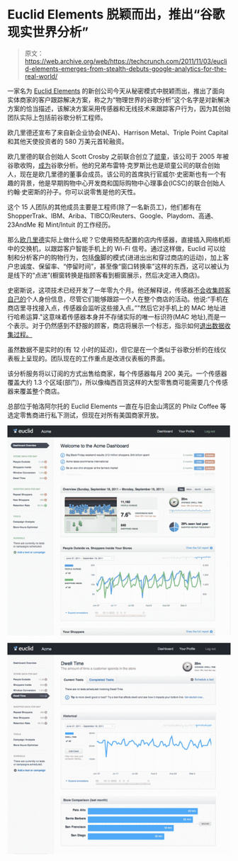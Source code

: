 # Euclid Elements 脱颖而出，推出“谷歌现实世界分析”

> 原文：<https://web.archive.org/web/https://techcrunch.com/2011/11/03/euclid-elements-emerges-from-stealth-debuts-google-analytics-for-the-real-world/>

一家名为 [Euclid Elements](https://web.archive.org/web/20221205122441/http://euclidelements.com/) 的新创公司今天从秘密模式中脱颖而出，推出了面向实体商家的客户跟踪解决方案，称之为“物理世界的谷歌分析”这个名字是对新解决方案的恰当描述，该解决方案采用传感器和无线技术来跟踪客户行为，因为其创始团队实际上包括前谷歌分析工程师。

欧几里德还宣布了来自新企业协会(NEA)、Harrison Metal、Triple Point Capital 和其他天使投资者的 580 万美元首轮融资。

欧几里德的联合创始人 Scott Crosby 之前联合创立了[顽童](https://web.archive.org/web/20221205122441/http://www.crunchbase.com/company/urchin-software)，该公司于 2005 年被谷歌收购，[成为](https://web.archive.org/web/20221205122441/https://beta.techcrunch.com/2008/04/16/google-finally-takes-urchin-out-of-beta/)谷歌分析。他的兄弟布雷特·克罗斯比也是顽童公司的联合创始人，现在是欧几里德的董事会成员。该公司的首席执行官威尔·史密斯也有一个有趣的背景，他是早期购物中心开发商和国际购物中心理事会(ICSC)的联合创始人约翰·史密斯的孙子。你可以说零售是他的天性。

这个 15 人团队的其他成员主要是工程师(除了一名新员工)，他们都有在 ShopperTrak、IBM、Ariba、TIBCO/Reuters、Google、Playdom、高通、23AndMe 和 Mint/Intuit 的工作经历。

那么[欧几里德](https://web.archive.org/web/20221205122441/http://euclidelements.com/)实际上做什么呢？它使用预先配置的店内传感器，直接插入网络机柜中的交换机，以跟踪客户智能手机上的 Wi-Fi 信号。通过这样做，Euclid 可以绘制和分析客户的购物行为，包括[像](https://web.archive.org/web/20221205122441/http://euclidelements.com/features)脚的模式(进进出出和穿过商店的运动)，加上客户忠诚度、保留率、“停留时间”，甚至像“窗口转换率”这样的东西，这可以被认为是线下的“点进”(橱窗转换是指顾客看到橱窗展示，然后决定进入商店)。

史密斯说，这项技术已经开发了一年零九个月。他还解释说，传感器[不会收集顾客自己的](https://web.archive.org/web/20221205122441/http://euclidelements.com/consumer)个人身份信息，尽管它们能够跟踪一个人在整个商店的活动。他说:“手机在商店里寻找接入点，传感器会监听这些接入点。”"然后它对手机上的 MAC 地址进行哈希运算."这意味着传感器本身并不存储实际的唯一标识符(MAC 地址),而是一个表示。对于仍然感到不舒服的顾客，商店将展示一个标志，指示如何[退出数据收集过程。](https://web.archive.org/web/20221205122441/http://euclidelements.com/your-privacy/opt-out)

虽然数据不是实时的(有 12 小时的延迟)，但它是在一个类似于谷歌分析的在线仪表板上呈现的。团队现在的工作重点是改进仪表板的界面。

该分析服务将以订阅的方式出售给商家，每个传感器每月 200 美元。一个传感器覆盖大约 1.3 个区域(部门)，所以像梅西百货这样的大型零售商可能需要几个传感器来覆盖整个商店。

总部位于帕洛阿尔托的 Euclid Elements 一直在与旧金山湾区的 Philz Coffee 等选定零售商进行私下测试，但现在对所有美国商家开放。

[![](img/d91947ac6ab9e8e5971a3ae7d54d0e2f.png "euclid analytics1")](https://web.archive.org/web/20221205122441/https://beta.techcrunch.com/wp-content/uploads/2011/11/euclid-analytics1.png)

[![](img/1100a8423a5e69570578ea562e3c3011.png "euclid analytics2")](https://web.archive.org/web/20221205122441/https://beta.techcrunch.com/wp-content/uploads/2011/11/euclid-analytics2.png)